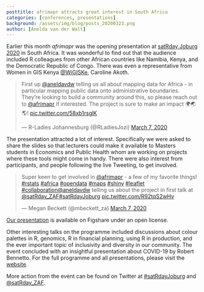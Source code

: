 ```yaml
---
posttitle: afrimapr attracts great interest in South Africa
categories: [conferences, presentations]
background: /assets/img/blog/posts_20200323.png
author: [Anelda van der Walt]
---
```


Earlier this month _afrimapr_ was the opening presentation at [satRday Joburg 2020][satrday-jhb] in South Africa. It was wonderful to 
find out that the audience included R colleagues from other African countries like Namibia, Kenya, and the 
Democratic Republic of Congo. There was even a representative from Women in GIS Kenya [@WiGISKe][wigiske], Caroline Akoth.

<blockquote class="twitter-tweet"><p lang="en" dir="ltr">First up <a href="https://twitter.com/aneldavdw?ref_src=twsrc%5Etfw">@aneldavdw</a> telling us all about mapping data for Africa - in particular mapping public data onto administrative boundaries. They’re looking to build a community around this, so please reach out to <a href="https://twitter.com/afrimapr?ref_src=twsrc%5Etfw">@afrimapr</a> if interested. The project is sure to make an impact 🌍🌏🌎! <a href="https://t.co/58xb1rsglK">pic.twitter.com/58xb1rsglK</a></p>&mdash; R-Ladies Johannesburg (@RLadiesJozi) <a href="https://twitter.com/RLadiesJozi/status/1236187765462757380?ref_src=twsrc%5Etfw">March 7, 2020</a></blockquote> <script async src="https://platform.twitter.com/widgets.js" charset="utf-8"></script>   

The presentation attracted a lot of interest. Specifically we were asked to share the slides so that lecturers could make it available to Masters students in Economics 
and Public Health whom are working on projects where these tools might come in handy. There were also interest from participants, and 
people following the live Tweeting, to get involved.

<blockquote class="twitter-tweet"><p lang="en" dir="ltr">Super keen to get involved in <a href="https://twitter.com/afrimapr?ref_src=twsrc%5Etfw">@afrimapr</a> - a few of my favorite things! <a href="https://twitter.com/hashtag/rstats?src=hash&amp;ref_src=twsrc%5Etfw">#rstats</a> <a href="https://twitter.com/hashtag/africa?src=hash&amp;ref_src=twsrc%5Etfw">#africa</a> <a href="https://twitter.com/hashtag/opendata?src=hash&amp;ref_src=twsrc%5Etfw">#opendata</a> <a href="https://twitter.com/hashtag/maps?src=hash&amp;ref_src=twsrc%5Etfw">#maps</a> <a href="https://twitter.com/hashtag/shiny?src=hash&amp;ref_src=twsrc%5Etfw">#shiny</a> <a href="https://twitter.com/hashtag/leaflet?src=hash&amp;ref_src=twsrc%5Etfw">#leaflet</a> <a href="https://twitter.com/hashtag/collaboration?src=hash&amp;ref_src=twsrc%5Etfw">#collaboration</a><a href="https://twitter.com/aneldavdw?ref_src=twsrc%5Etfw">@aneldavdw</a> telling us about the project in first talk at <a href="https://twitter.com/satRday_ZAF?ref_src=twsrc%5Etfw">@satRday_ZAF</a><a href="https://twitter.com/hashtag/satRdayJoburg?src=hash&amp;ref_src=twsrc%5Etfw">#satRdayJoburg</a> <a href="https://t.co/R92tqS2wHv">pic.twitter.com/R92tqS2wHv</a></p>&mdash; Megan Beckett (@mbeckett_za) <a href="https://twitter.com/mbeckett_za/status/1236185487402037248?ref_src=twsrc%5Etfw">March 7, 2020</a></blockquote> <script async src="https://platform.twitter.com/widgets.js" charset="utf-8"></script> 

[Our presentation][presentation] is available on Figshare under an open license.
 
Other interesting talks on the programme included discussions about colour palettes in R, genomics, 
R in financial planning, using R in production, and the ever important topic of inclusivity and diversity in our community. The event
concluded with an insightful presentation about COVID-19 by Robert Bennetto. For the full programme and all presentations,
 please visit the [website][website-programme].

More action from the event can be found on Twitter at [#satRdayJoburg][satRdayJoburg] and [@satRday_ZAF][satRday_ZAF].

[satrday-jhb]: https://joburg2020.satrdays.org/
[website-programme]: https://joburg2020.satrdays.org/#programme
[satRdayJoburg]: https://twitter.com/hashtag/satRdayJoburg?src=hashtag_click
[satRday_ZAF]: https://twitter.com/satRday_ZAF
[wigiske]: https://twitter.com/WiGISKe
[presentation]: https://figshare.com/articles/afrimapr_Creating_reusable_R_building_blocks_for_mapping_data_in_Africa_in_2020/11949087
